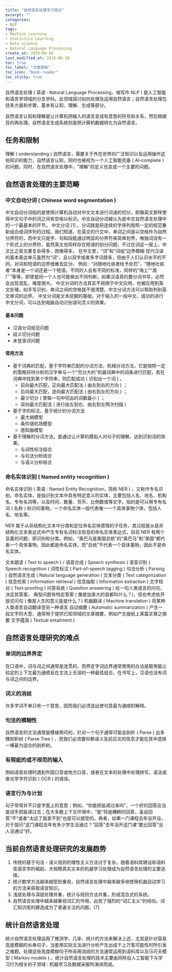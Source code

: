 ```yaml
---
title: "自然语言处理学习笔记"
excerpt: ""
categories:
- NLP
tags:
- Machine Learning
- Statistics Learning
- Data Science
- Natural Language Processing
create_at: 2019-06-06
last_modified_at: 2019-06-10
toc: true
toc_label: "文章提纲"
toc_icon: "book-reader"
toc_sticky: true
---
```


自然语言处理 ( 英语 : Natural Language Processing，缩写作 NLP ) 是人工智能和语言学领域的分支学科。此领域探讨如何处理及运用自然语言；自然语言处理包括多方面和步骤，基本有认知、理解、生成等部分。

自然语言认知和理解是让计算机把输入的语言变成有意思的符号和关系，然后根据目的再处理。自然语言生成系统则是把计算机数据转化为自然语言。

## 任务和限制

理解 ( understanding ) 自然语言，需要关于外在世界的广泛知识以及运用操作这些知识的能力，自然语言认知，同时也被视为一个人工智能完备 ( AI-complete ) 的问题。同时，在自然语言处理中，"理解"的定义也变成一个主要的问题。

## 自然语言处理的主要范畴

### 中文自动分词 ( Chinese word segmentation )

中文自动分词指的是使用计算机自动对中文文本进行词语的切分，即像英文那样使得中文句子中的词之间有空格以标识。中文自动分词被认为是中文自然语言处理中的一个最基本的环节。
中文分词 [1]  。分词就是将连续的字序列按照一定的规范重新组合成词序列的过程。我们知道，在英文的行文中，单词之间是以空格作为自然分界符的，而中文只是字、句和段能通过明显的分界符来简单划界，唯独词没有一个形式上的分界符，虽然英文也同样存在短语的划分问题，不过在词这一层上，中文比之英文要复杂得多、困难得多。
在中文里，“词”和“词组”边界模糊
现代汉语的基本表达单元虽然为“词”，且以双字或者多字词居多，但由于人们认识水平的不同，对词和短语的边界很难去区分。
例如 : “对随地吐痰者给予处罚”，“随地吐痰者”本身是一个词还是一个短语，不同的人会有不同的标准，同样的“海上”“酒厂”等等，即使是同一个人也可能做出不同判断，如果汉语真的要分词书写，必然会出现混乱，难度很大。
中文分词的方法其实不局限于中文应用，也被应用到英文处理，如手写识别，单词之间的空格就不很清楚，中文分词方法可以帮助判别英文单词的边界。
中文分词是文本挖掘的基础，对于输入的一段中文，成功的进行中文分词，可以达到电脑自动识别语句含义的效果。

#### 基本问题

* 汉语分词规范问题
* 歧义切分问题
* 未登录词问题

#### 常用方法

* 基于词典的匹配，基于字符串匹配的分词方法，机械分词方法，它是按照一定的策略将待分析的汉字串与一个“充分大的”机器词典中的词条进行匹配，若在词典中找到某个字符串，则匹配成功 ( 识别出一个词 ) 。
  * 前向最大匹配，正向最大匹配法 ( 由左到右的方向 ) ；
  * 后向最大匹配，逆向最大匹配法 ( 由右到左的方向 ) ；
  * 最少切分 ( 使每一句中切出的词数最小 ) ；
  * 双向最大匹配法 ( 进行由左到右、由右到左两次扫描 )
* 基于字的标注，基于统计的分词方法
  * 最大熵模型
  * 条件随机场模型
  * 感知器模型
* 基于理解的分词方法，是通过让计算机模拟人对句子的理解，达到识别词的效果。
  * 与词性标注结合
  * 与句法分析结合
  * 与语义分析结合

### 命名实体识别 ( Named entity recognition )

命名实体识别 ( 英语 : Named Entity Recognition，简称 NER ) ，又称作专名识别、命名实体，是指识别文本中具有特定意义的实体，主要包括人名、地名、机构名、专有名词等，以及时间、数量、货币、比例数值等文字。指的是可以用专有名词 ( 名称 ) 标识的事物，一个命名实体一般代表唯一一个具体事物个体，包括人名、地名等。

NER 属于从非结构化文本中分类和定位命名实体感情的子任务，其过程是从是非结构化文本表达式中产生专有名词标注信息的命名实体表达式，目前 NER 有两个显着的问题，即识别和分类。例如，“奥巴马是美国总统”的“奥巴马”和“美国”都代表一个具体事物，因此都是命名实体。而“总统”不代表一个具体事物，因此不是命名实体。

文本朗读 ( Text to speech ) / 语音合成 ( Speech synthesis )
语音识别 ( Speech recognition )
词性标注 ( Part-of-speech tagging )
句法分析 ( Parsing )
自然语言生成 ( Natural language generation )
文本分类 ( Text categorization )
信息检索 ( Information retrieval )
信息抽取 ( Information extraction )
文字校对 ( Text-proofing )
问答系统 ( Question answering )
给一句人类语言的问句，决定其答案。 典型问题有特定答案 ( 像是加拿大的首都叫什么？)，但也考虑些开放式问句 ( 像是人生的意义是是什么？)
机器翻译 ( Machine translation )
将某种人类语言自动翻译至另一种语言
自动摘要 ( Automatic summarization )
产生一段文字的大意，通常用于提供已知领域的文章摘要，例如产生报纸上某篇文章之摘要
文字蕴涵 ( Textual entailment )

## 自然语言处理研究的难点

### 单词的边界界定

在口语中，词与词之间通常是连贯的，而界定字词边界通常使用的办法是取用能让给定的上下文最为通顺且在文法上无误的一种最佳组合。在书写上，汉语也没有词与词之间的边界。

### 词义的消歧

许多字词不单只有一个意思，因而我们必须选出使句意最为通顺的解释。

### 句法的模糊性

自然语言的文法通常是模棱两可的，针对一个句子通常可能会剖析 ( Parse ) 出多棵剖析树 ( Parse Tree ) ，而我们必须要仰赖语义及前后文的信息才能在其中选择一棵最为适合的剖析树。

### 有瑕疵的或不规范的输入

例如语音处理时遇到外国口音或地方口音，或者在文本的处理中处理拼写，语法或者光学字符识别 ( OCR ) 的错误。

### 语言行为与计划

句子常常并不只是字面上的意思；例如，“你能把盐递过来吗”，一个好的回答应当是动手把盐递过去；在大多数上下文环境中，“能”将是糟糕的回答，虽说回答“不”或者“太远了我拿不到”也是可以接受的。再者，如果一门课程去年没开设，对于提问“这门课程去年有多少学生没通过？”回答“去年没开这门课”要比回答“没人没通过”好。

## 当前自然语言处理研究的发展趋势

1. 传统的基于句法 - 语义规则的理性主义方法过于复杂，随着语料库建设和语料库语言学的崛起，大规模真实文本的机器学习处理成为自然语言处理的主要选择。
2. 统计数学方法越来越受到重视，自然语言处理中越来越多地使用机器自动学习的方法来获取语言知识。
3. 浅层处理与深层处理并重，统计与规则方法并重，形成混合式的系统。
4. 自然语言处理中越来越重视词汇的作用，出现了强烈的“词汇主义”的倾向。词汇知识库的建造成为了普遍关注的问题。[7]

## 统计自然语言处理

统计自然语言处理运用了推测学、几率、统计的方法来解决上述，尤其是针对容易高度模糊的长串句子，当套用实际文法进行分析产生出成千上万笔可能性时所引发之难题。处理这些高度模糊句子所采用消歧的方法通常运用到语料库以及马可夫模型 ( Markov models ) 。统计自然语言处理的技术主要由同样自人工智能下与学习行为相关的子领域 : 机器学习及数据采掘所演进而成。
